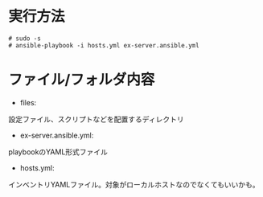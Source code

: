 # 実行方法

```shell
# sudo -s
# ansible-playbook -i hosts.yml ex-server.ansible.yml
```

# ファイル/フォルダ内容

- files:

設定ファイル、スクリプトなどを配置するディレクトリ

- ex-server.ansible.yml:

playbookのYAML形式ファイル

- hosts.yml: 

インベントリYAMLファイル。対象がローカルホストなのでなくてもいいかも。